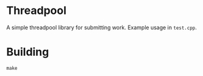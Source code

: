# Threadpool
A simple threadpool library for submitting work. Example usage in `test.cpp`.

# Building
`make`